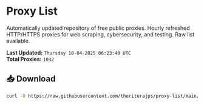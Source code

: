 # Proxy List

Automatically updated repository of free public proxies. Hourly refreshed HTTP/HTTPS proxies for web scraping, cybersecurity, and testing. Raw list available.

**Last Updated:** `Thursday 10-04-2025 06:23:40 UTC`  
**Total Proxies:** `1032`

## 📥 Download
```bash
curl -O https://raw.githubusercontent.com/theriturajps/proxy-list/main/proxies.txt
